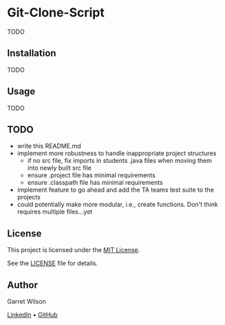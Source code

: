 # Git-Clone-Script

TODO

## Installation

TODO

## Usage

TODO

## TODO

* write this README.md
* implement more robustness to handle inappropriate project structures 
  * if no src file, fix imports in students .java files when moving them into newly built src file 
  * ensure .project file has minimal requirements
  * ensure .classpath file has minimal requirements
* implement feature to go ahead and add the TA teams test suite to the projects
* could potentially make more modular, i.e., create functions. Don't think requires multiple files...yet

## License

This project is licensed under the [MIT License](https://opensource.org/license/MIT).

See the [LICENSE](LICENSE) file for details.

## Author

Garret Wilson

[LinkedIn](https://www.linkedin.com/in/garretwilson-mcb-cs/) • [GitHub](https://github.com/gsw2019)

